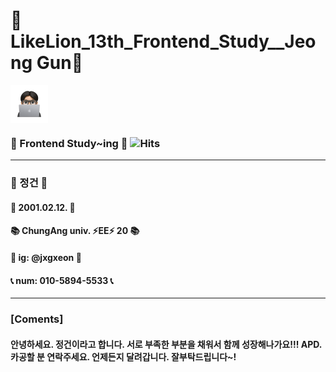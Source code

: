 # 🦁LikeLion_13th_Frontend_Study__Jeong Gun🦁

<img src="images/github_pic.png" width="60" height="60" style="display: inline; vertical-align: middle;" />

### 📖 Frontend Study~ing 📖 ![Hits](https://hits.seeyoufarm.com/api/count/incr/badge.svg?url=https://github.com/LikeLion-at-CAU-13th/Geon-Jeong&count_bg=%2379C83D&title_bg=%23555555&icon=github.svg&icon_color=%23E7E7E7&title=hits&edge_flat=false)

---

### 🧌 정건 🧌
#### 🎂 2001.02.12. 🎂
#### 📚 ChungAng univ. ⚡️EE⚡️ 20 📚
#### 🌟 ig: @jxgxeon 🌟
#### 📞 num: 010-5894-5533 📞

---

### [Coments]
#### 안녕하세요. 정건이라고 합니다. 서로 부족한 부분을 채워서 함께 성장해나가요!!! APD. 카공할 분 연락주세요. 언제든지 달려갑니다. 잘부탁드립니다~!



